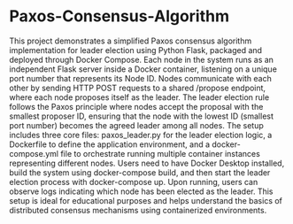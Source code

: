 # Paxos-Consensus-Algorithm
This project demonstrates a simplified Paxos consensus algorithm implementation for leader election using Python Flask, packaged and deployed through Docker Compose. Each node in the system runs as an independent Flask server inside a Docker container, listening on a unique port number that represents its Node ID. Nodes communicate with each other by sending HTTP POST requests to a shared /propose endpoint, where each node proposes itself as the leader. The leader election rule follows the Paxos principle where nodes accept the proposal with the smallest proposer ID, ensuring that the node with the lowest ID (smallest port number) becomes the agreed leader among all nodes. The setup includes three core files: paxos_leader.py for the leader election logic, a Dockerfile to define the application environment, and a docker-compose.yml file to orchestrate running multiple container instances representing different nodes. Users need to have Docker Desktop installed, build the system using docker-compose build, and then start the leader election process with docker-compose up. Upon running, users can observe logs indicating which node has been elected as the leader. This setup is ideal for educational purposes and helps understand the basics of distributed consensus mechanisms using containerized environments.
